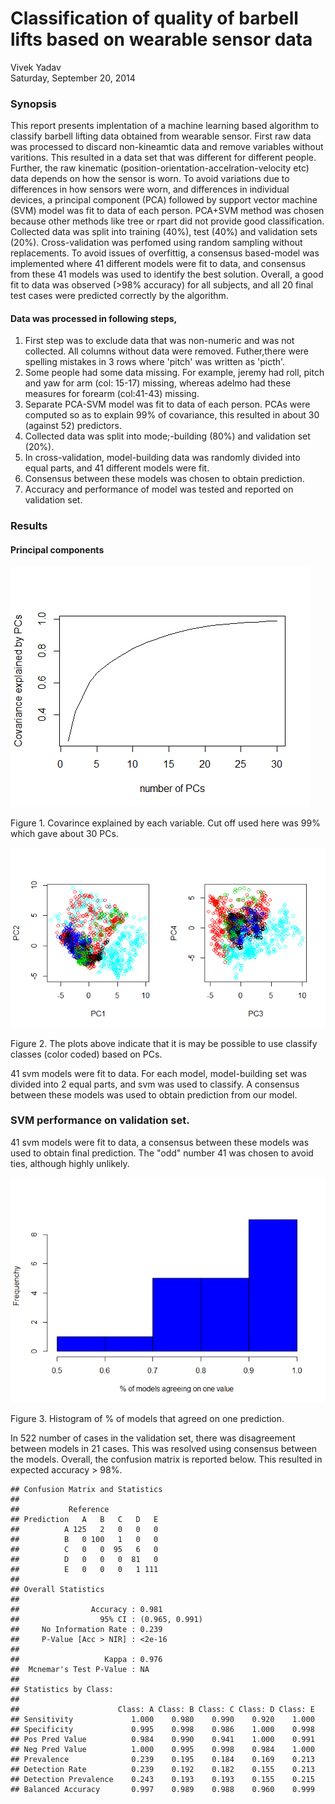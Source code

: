 # Classification of quality of barbell lifts based on wearable sensor data
Vivek Yadav  
Saturday, September 20, 2014  
### Synopsis

This report presents implentation of a machine learning based algorithm to classify barbell lifting data obtained from wearable sensor. First raw data was processed to discard non-kineamtic data and remove variables without varitions. This resulted in a data set that was different for different people. Further, the raw kinematic (position-orientation-accelration-velocity etc) data depends on how the sensor is worn. To avoid variations due to differences in how sensors were worn, and differences in individual devices, a principal component (PCA) followed by support vector machine (SVM) model was fit to data of each person. PCA+SVM method was chosen because other methods like tree or rpart did not provide good classification. Collected data was split into training (40%), test (40%) and validation sets (20%). Cross-validation was perfomed using random sampling without replacements. To avoid issues of overfittig, a consensus based-model was implemented where 41 different models were fit to data, and consensus from these 41 models was used to identify the best solution. Overall, a good fit to data was observed (>98% accuracy) for all subjects, and all 20 final test cases were predicted correctly by the algorithm. 

#### Data was processed in following steps, 





1. First step was to exclude data that was non-numeric and was not collected. All columns without data were removed. Futher,there were spelling mistakes in 3 rows where 'pitch' was written as 'picth'.
2. Some people had some data missing. For example, jeremy had roll, pitch and yaw for arm (col: 15-17) missing, whereas adelmo had these measures for forearm (col:41-43) missing. 
3. Separate PCA-SVM model was fit to data of each person. PCAs were computed so as to explain 99% of covariance, this resulted in about 30 (against 52) predictors. 
4. Collected data was split into mode;-building (80%) and validation set (20%). 
5. In cross-validation, model-building data was randomly divided into equal parts, and 41 different models were fit.
6. Consensus between these models was chosen to obtain prediction. 
7. Accuracy and performance of model was tested and reported on validation set.



### Results

#### Principal components

![plot of chunk unnamed-chunk-3](./reportML_files/figure-html/unnamed-chunk-3.png) 

Figure 1. Covarince explained by each variable. Cut off used here was 99% which gave about 30 PCs. 



![plot of chunk unnamed-chunk-4](./reportML_files/figure-html/unnamed-chunk-4.png) 

Figure 2. The plots above indicate that it is may be possible to use classify classes (color coded) based on PCs.

41 svm models were fit to data. For each model, model-building set was divided into 2 equal parts, and svm was used to classify. A consensus between these models was used to obtain prediction from our model. 

### SVM performance on validation set. 

41 svm models were fit to data, a consensus between these models was used to obtain final prediction. The "odd" number 41 was chosen to avoid ties, although highly unlikely. 





![plot of chunk unnamed-chunk-6](./reportML_files/figure-html/unnamed-chunk-6.png) 

Figure 3. Histogram of % of models that agreed on one prediction. 

In 522 number of cases in the validation set, there was disagreement between models in 21 cases. This was resolved using consensus between the models. Overall, the confusion matrix is reported below. This resulted in expected accuracy > 98%. 



```
## Confusion Matrix and Statistics
## 
##           Reference
## Prediction   A   B   C   D   E
##          A 125   2   0   0   0
##          B   0 100   1   0   0
##          C   0   0  95   6   0
##          D   0   0   0  81   0
##          E   0   0   0   1 111
## 
## Overall Statistics
##                                         
##                Accuracy : 0.981         
##                  95% CI : (0.965, 0.991)
##     No Information Rate : 0.239         
##     P-Value [Acc > NIR] : <2e-16        
##                                         
##                   Kappa : 0.976         
##  Mcnemar's Test P-Value : NA            
## 
## Statistics by Class:
## 
##                      Class: A Class: B Class: C Class: D Class: E
## Sensitivity             1.000    0.980    0.990    0.920    1.000
## Specificity             0.995    0.998    0.986    1.000    0.998
## Pos Pred Value          0.984    0.990    0.941    1.000    0.991
## Neg Pred Value          1.000    0.995    0.998    0.984    1.000
## Prevalence              0.239    0.195    0.184    0.169    0.213
## Detection Rate          0.239    0.192    0.182    0.155    0.213
## Detection Prevalence    0.243    0.193    0.193    0.155    0.215
## Balanced Accuracy       0.997    0.989    0.988    0.960    0.999
```



